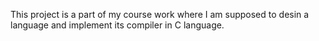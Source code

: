 This project is a part of my course work where I am supposed to desin a language and implement its compiler in C language.
